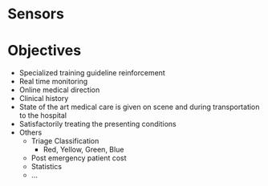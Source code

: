 # Sensors

# Objectives

- Specialized training guideline reinforcement
- Real time monitoring
- Online medical direction
- Clinical history
- State of the art medical care is given on scene and during transportation to the hospital
- Satisfactorily treating the presenting conditions
- Others
  - Triage Classification
    - Red, Yellow, Green, Blue
  - Post emergency patient cost
  - Statistics
  - ...
